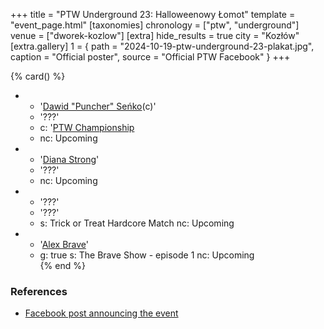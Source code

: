 +++
title = "PTW Underground 23: Halloweenowy Łomot"
template = "event_page.html"
[taxonomies]
chronology = ["ptw", "underground"]
venue = ["dworek-kozlow"]
[extra]
hide_results = true
city = "Kozłów"
[extra.gallery]
1 = { path = "2024-10-19-ptw-underground-23-plakat.jpg", caption = "Official poster", source = "Official PTW Facebook" }
+++

{% card() %}
- - '[Dawid "Puncher" Seńko](@/w/puncher.md)(c)'
  - '???'
  - c: '[PTW Championship](@/c/ptw-championship.md)
  - nc: Upcoming
- - '[Diana Strong](@/w/diana-strong.md)'
  - '???'
  - nc: Upcoming
- - '???'
  - '???'
  - s: Trick or Treat Hardcore Match
    nc: Upcoming
- - '[Alex Brave](@/w/alex-brave.md)'
  -  g: true
     s: The Brave Show - episode 1
     nc: Upcoming    
{% end %}

### References

* [Facebook post announcing the event](https://www.facebook.com/photo/?fbid=568458088840171&set=a.136592405360077)
